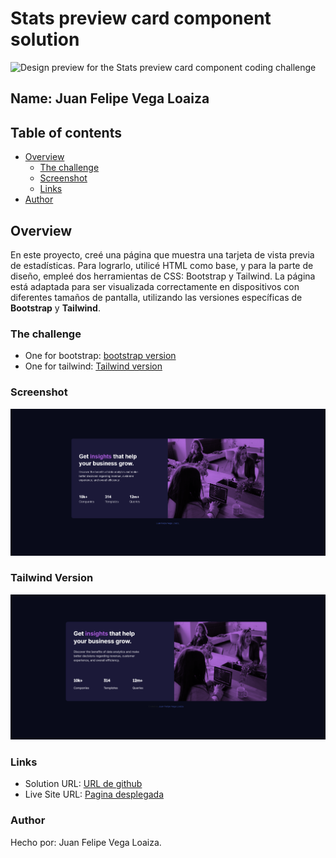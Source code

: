 # Stats preview card component solution
![Design preview for the Stats preview card component coding challenge](./design/desktop-preview.jpg)
## Name: Juan Felipe Vega Loaiza

## Table of contents

- [Overview](#overview)
  - [The challenge](#the-challenge)
  - [Screenshot](#screenshot)
  - [Links](#links)
- [Author](#author)


## Overview

En este proyecto, creé una página que muestra una tarjeta de vista previa de estadísticas. Para lograrlo, utilicé HTML como base, y para la parte de diseño, empleé dos herramientas de CSS: Bootstrap y Tailwind. La página está adaptada para ser visualizada correctamente en dispositivos con diferentes tamaños de pantalla, utilizando las versiones específicas de **Bootstrap** y **Tailwind**.

### The challenge

- One for bootstrap: [bootstrap version](https://dsaw-2025-i.github.io/tailwind-bootstrap-mrvegal/bootstrap.html)
- One for tailwind: [Tailwind version](https://dsaw-2025-i.github.io/tailwind-bootstrap-mrvegal/tailwind.html)

### Screenshot

![Bootstrap Screenshot](images/Captura%20de%20pantalla%202025-02-18%20121354.png)

### Tailwind Version
![Tailwind Screenshot](images/Captura%20de%20pantalla%202025-02-18%20122032.png)

### Links

- Solution URL: [URL de github](https://github.com/DSAW-2025-I/tailwind-bootstrap-mrvegal.git)
- Live Site URL: [Pagina desplegada](https://dsaw-2025-i.github.io/tailwind-bootstrap-mrvegal/)

### Author
Hecho por: Juan Felipe Vega Loaiza.